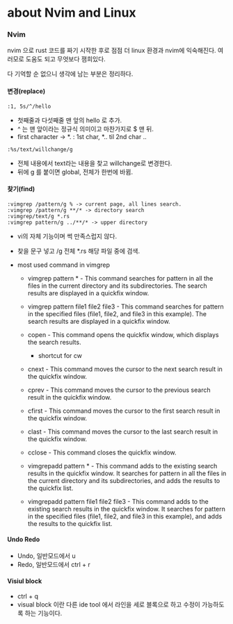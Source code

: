 # about Nvim and Linux

### Nvim 

nvim 으로 rust 코드를 짜기 시작한 후로 점점 더 linux 환경과 nvim에 익숙해진다. 여러모로 도움도 되고 무엇보다 잼희있다. 


다 기억할 순 없으니 생각에 남는 부분은 정리하다. 


#### 변경(replace)

```vi
:1, 5s/^/hello 
```

* 첫째줄과 다섯째줄 맨 앞의 hello 로 추가.
* ^ 는 맨 앞이라는 정규식 의미이고 마찬가지로 $ 맨 뒤.
* first character -> *. : 1st char, *.. til 2nd char .. 

```vi
:%s/text/willchange/g
```

* 전체 내용에서 text라는 내용을 찾고 willchange로 변경한다.
* 뒤에 g 를 붙이면 global, 전체가 한번에 바뀜. 

#### 찾기(find)

```vi
:vimgrep /pattern/g % -> current page, all lines search.   
:vimgrep /pattern/g **/* -> directory search
:vimgrep/text/g *.rs 
:vimgrep pattern/g ../**/* -> upper directory
```

* vi의 자체 기능이며 썩 만족스럽지 않다. 
* 찾을 문구 넣고 /g 전체 *.rs 해당 파일 중에 검색. 

* most used command in vimgrep 
	* vimgrep pattern * - This command searches for pattern in all the files in the current directory and its subdirectories. The search results are displayed in a quickfix window.

	* vimgrep pattern file1 file2 file3 - This command searches for pattern in the specified files (file1, file2, and file3 in this example). The search results are displayed in a quickfix window.
	* copen - This command opens the quickfix window, which displays the search results.
		* shortcut for cw 

	* cnext - This command moves the cursor to the next search result in the quickfix window.
	* cprev - This command moves the cursor to the previous search result in the quickfix window.
	* cfirst - This command moves the cursor to the first search result in the quickfix window.
	* clast - This command moves the cursor to the last search result in the quickfix window.
	* cclose - This command closes the quickfix window.
	* vimgrepadd pattern * - This command adds to the existing search results in the quickfix window. It searches for pattern in all the files in the current directory and its subdirectories, and adds the results to the quickfix list.
	* vimgrepadd pattern file1 file2 file3 - This command adds to the existing search results in the quickfix window. It searches for pattern in the specified files (file1, file2, and file3 in this example), and adds the results to the quickfix list.



#### Undo Redo

* Undo, 일반모드에서 u 
* Redo, 일반모드에서 ctrl + r 

#### Visiul block 

* ctrl + q
* visual block 이란 다른 ide tool 에서 라인을 세로 블록으로 하고 수정이 가능하도록 하는 기능이다. 



